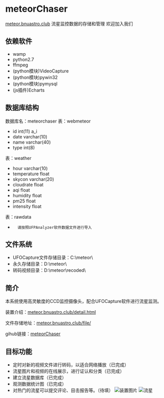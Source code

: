 # meteorChaser

[meteor.bnuastro.club](http://meteor.bnuastro.club/) 流星监控数据的存储和管理
欢迎加入我们

## 依赖软件
*	wamp
*	python2.7
*	ffmpeg
*	(python模块)VideoCapture
*	(python模块)pywin32
*	(python模块)pymysql
*	(js插件)Echarts

## 数据库结构
数据库名：meteorchaser
表：webmeteor

*	id int(11) a_i
*	date varchar(10)
*	name varchar(40)
*	type int(8)

表：weather

*	hour varchar(10)
*	temperature float
*	skycon varchar(20)
*	cloudrate float
*	aqi float
*	humidity float
*	pm25 float
*	intensity float

表：rawdata

*		请按照UFPAnalyzer软件数据文件进行导入

## 文件系统

*	UFOCapture文件存储目录：C:\meteor\
*	永久存储目录：D:\meteor\
*	转码视频目录：D:\meteor\recoded\

## 简介

本系统使用高灵敏度的CCD监控摄像头，配合UFOCapture软件进行流星监测。

装置介绍：[meteor.bnuastro.club/detail.html](http://meteor.bnuastro.club/detail.html)

文件存储地址：[meteor.bnuastro.club/file/](http://meteor.bnuastro.club/file/)

gihub链接：[meteorChaser](https://github.com/quan787/meteorChaser)

## 目标功能

*   定时对新的视频文件进行转码，以适合网络播放（已完成）
*   流星图片和视频的在线展示，进行证认和分类（已完成）
*   建立流星数据库（已完成）
*	观测数据统计图（已完成）
*   对热门的流星可以提交评论、目击报告等。（待填）
![装置图片](http://meteor.bnuastro.club/pic/IMG_1484.JPG)
![流星](http://meteor.bnuastro.club/pic/meteor1.gif)
